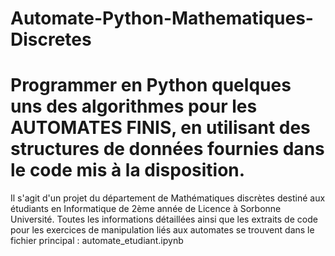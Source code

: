 # Automate-Python-Mathematiques-Discretes 
# Programmer en Python quelques uns des algorithmes pour les AUTOMATES FINIS, en utilisant des structures de données fournies dans le code mis à la disposition. 
Il s'agit d'un projet du département de Mathématiques discrètes destiné aux étudiants en Informatique de 2ème année de Licence à Sorbonne Université. 
Toutes les informations détaillées ainsi que les extraits de code pour les exercices de manipulation liés aux automates se trouvent dans le fichier principal : automate_etudiant.ipynb
